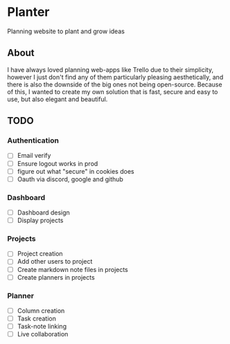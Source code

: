 # Planter
Planning website to plant and grow ideas

## About

I have always loved planning web-apps like Trello due to their simplicity, however I just don't find any of
them particularly pleasing aesthetically, and there is also the downside of the big ones not being open-source.
Because of this, I wanted to create my own solution that is fast, secure and easy to use, but also elegant and beautiful.

## TODO
### Authentication
- [ ] Email verify
- [ ] Ensure logout works in prod
- [ ] figure out what "secure" in cookies does
- [ ] Oauth via discord, google and github
### Dashboard
- [ ] Dashboard design
- [ ] Display projects
### Projects
- [ ] Project creation
- [ ] Add other users to project
- [ ] Create markdown note files in projects
- [ ] Create planners in projects
### Planner
- [ ] Column creation
- [ ] Task creation
- [ ] Task-note linking
- [ ] Live collaboration